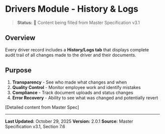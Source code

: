 # Drivers Module - History & Logs

> **Status:** 🔄 Content being filled from Master Specification v3.1

## Overview

Every driver record includes a **History/Logs tab** that displays complete audit trail of all changes made to the driver and their documents.

## Purpose

1. **Transparency** - See who made what changes and when
2. **Quality Control** - Monitor employee work and identify mistakes
3. **Compliance** - Track document uploads and status changes
4. **Error Recovery** - Ability to see what was changed and potentially revert

[Detailed content from Master Spec]

---

**Last Updated:** October 29, 2025
**Version:** 2.0.1
**Source:** Master Specification v3.1, Section 7.6
